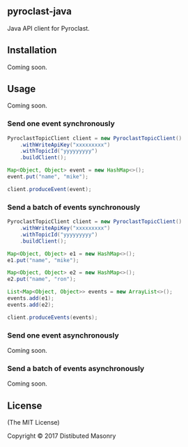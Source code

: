 ## pyroclast-java

Java API client for Pyroclast.

## Installation

Coming soon.

## Usage

Coming soon.

### Send one event synchronously

```java
PyroclastTopicClient client = new PyroclastTopicClient()
    .withWriteApiKey("xxxxxxxxx")
    .withTopicId("yyyyyyyyy")
    .buildClient();

Map<Object, Object> event = new HashMap<>();
event.put("name", "mike");

client.produceEvent(event);
```

### Send a batch of events synchronously

```java
PyroclastTopicClient client = new PyroclastTopicClient()
    .withWriteApiKey("xxxxxxxxx")
    .withTopicId("yyyyyyyyy")
    .buildClient();

Map<Object, Object> e1 = new HashMap<>();
e1.put("name", "mike");

Map<Object, Object> e2 = new HashMap<>();
e2.put("name", "ron");

List<Map<Object, Object>> events = new ArrayList<>();
events.add(e1);
events.add(e2);

client.produceEvents(events);
```

### Send one event asynchronously

Coming soon.

### Send a batch of events asynchronously

Coming soon.

## License

(The MIT License)

Copyright © 2017 Distibuted Masonry
